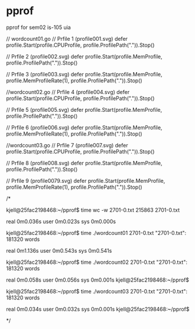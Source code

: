 # pprof
pprof for sem02 is-105 uia


// wordcount01.go
// Prfile 1 (profile001.svg)
defer profile.Start(profile.CPUProfile, profile.ProfilePath(".")).Stop()

// Prfile 2 (profile002.svg)
defer profile.Start(profile.MemProfile, profile.ProfilePath(".")).Stop()

// Prfile 3 (profile003.svg)
defer profile.Start(profile.MemProfile, profile.MemProfileRate(1), profile.ProfilePath(".")).Stop()

//wordcount02.go
// Prfile 4 (profile004.svg)
 defer profile.Start(profile.CPUProfile, profile.ProfilePath(".")).Stop()

// Prfile 5 (profile005.svg)
defer profile.Start(profile.MemProfile, profile.ProfilePath(".")).Stop()

// Prfile 6 (profile006.svg)
defer profile.Start(profile.MemProfile, profile.MemProfileRate(1), profile.ProfilePath(".")).Stop()

//wordcount03.go
// Prfile 7 (profile007.svg)
defer profile.Start(profile.CPUProfile, profile.ProfilePath(".")).Stop()

// Prfile 8 (profile008.svg)
defer profile.Start(profile.MemProfile, profile.ProfilePath(".")).Stop()

// Prfile 9 (profile0079.svg)
defer profile.Start(profile.MemProfile, profile.MemProfileRate(1), profile.ProfilePath(".")).Stop()


/*

kjell@25fac2198468:~/pprof$ time wc -w 2701-0.txt
215863 2701-0.txt

real    0m0.036s
user    0m0.023s
sys     0m0.000s


kjell@25fac2198468:~/pprof$ time ./wordcount01 2701-0.txt
"2701-0.txt": 181320 words

real    0m1.136s
user    0m0.543s
sys     0m0.541s


kjell@25fac2198468:~/pprof$ time ./wordcount02 2701-0.txt
"2701-0.txt": 181320 words

real    0m0.058s
user    0m0.056s
sys     0m0.001s
kjell@25fac2198468:~/pprof$


kjell@25fac2198468:~/pprof$ time ./wordcount03 2701-0.txt
"2701-0.txt": 181320 words

real    0m0.034s
user    0m0.032s
sys     0m0.001s
kjell@25fac2198468:~/pprof$

*/
